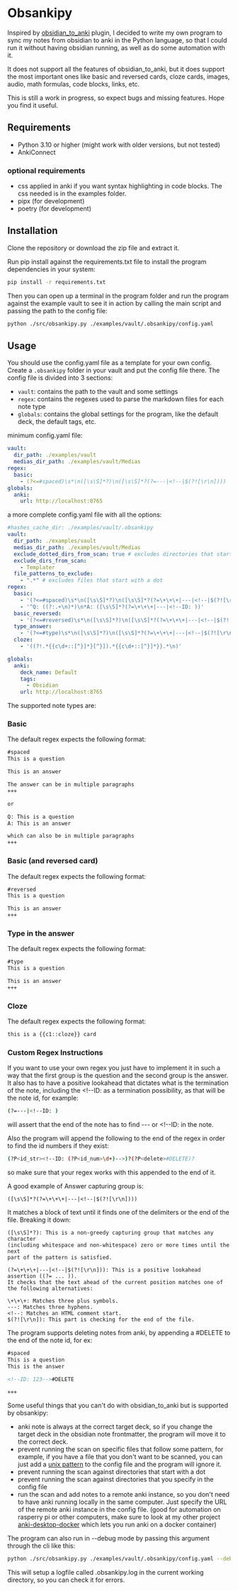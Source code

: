 # Obsankipy

Inspired by [obsidian_to_anki](https://github.com/Pseudonium/Obsidian_to_Anki) plugin, I decided to write my own program to sync my notes from obsidian to anki in the Python language, so that I could run it without having obsidian running, as well as do some automation with it.

It does not support all the features of obsidian_to_anki, but it does support the most important ones like basic and reversed cards, cloze cards, images, audio, math formulas, code blocks, links, etc.

This is still a work in progress, so expect bugs and missing features. Hope you find it useful.

## Requirements

- Python 3.10 or higher (might work with older versions, but not tested)
- AnkiConnect

### optional requirements

- css applied in anki if you want syntax highlighting in code blocks. The css needed is in the examples folder.
- pipx (for development)
- poetry (for development)

## Installation

Clone the repository or download the zip file and extract it.

Run pip install against the requirements.txt file to install the program dependencies in your system:

```bash
pip install -r requirements.txt
```

Then you can open up a terminal in the program folder and run the program against the example vault to see it in action by calling the main script
and passing the path to the config file:

```bash
python ./src/obsankipy.py ./examples/vault/.obsankipy/config.yaml
```

## Usage

You should use the config.yaml file as a template for your own config.
Create a `.obsankipy` folder in your vault and put the config file there.
The config file is divided into 3 sections:

- `vault`: contains the path to the vault and some settings
- `regex`: contains the regexes used to parse the markdown files for each note type
- `globals`: contains the global settings for the program, like the default deck, the default tags, etc.

minimum config.yaml file:

```yaml
vault:
  dir_path: ./examples/vault
  medias_dir_path: ./examples/vault/Medias
regex:
  basic:
    - (?<=#spaced)\s*\n([\s\S]*?)\n([\s\S]*?(?=---|<!--|$(?![\r\n])))
globals:
  anki:
    url: http://localhost:8765
```

a more complete config.yaml file with all the options:

```yaml
#hashes_cache_dir: ./examples/vault/.obsankipy
vault:
  dir_path: ./examples/vault
  medias_dir_path: ./examples/vault/Medias
  exclude_dotted_dirs_from_scan: true # excludes directories that start with a dot
  exclude_dirs_from_scan:
    - Templater
  file_patterns_to_exclude:
    - ".*" # excludes files that start with a dot
regex:
  basic:
    - '(?<=#spaced)\s*\n([\s\S]*?)\n([\s\S]*?(?=\+\+\+|---|<!--|$(?![\r\n])))'
    - '^Q: ((?:.+\n)*)\n*A: ([\s\S]*?(?=\+\+\+|---|<!--ID: ))'
  basic_reversed:
    - '(?<=#reversed)\s*\n([\s\S]*?)\n([\s\S]*?(?=\+\+\+|---|<!--|$(?![\r\n])))'
  type_answer:
    - '(?<=#type)\s*\n([\s\S]*?)\n([\s\S]*?(?=\+\+\+|---|<!--|$(?![\r\n])))'
  cloze:
    - '((?!.*{{c\d+::[^}]*}[^}]).*{{c\d+::[^}]*}}.*\n)'

globals:
  anki:
    deck_name: Default
    tags:
      - Obsidian
    url: http://localhost:8765
```

The supported note types are:

### Basic

The default regex expects the following format:

```markdown
#spaced
This is a question

This is an answer

The answer can be in multiple paragraphs
+++

or

Q: This is a question
A: This is an answer

which can also be in multiple paragraphs
+++
```

### Basic (and reversed card)

The default regex expects the following format:

```markdown
#reversed
This is a question

This is an answer
+++
```

### Type in the answer

The default regex expects the following format:

```markdown
#type
This is a question

This is an answer
+++
```

### Cloze

The default regex expects the following format:

```markdown
this is a {{c1::cloze}} card
```

### Custom Regex Instructions

If you want to use your own regex you just have to implement it in such a way that
the first group is the question and the second group is the answer. It also has to have a
positive lookahead that dictates what is the termination of the note, including
the <!--ID: as a termination possibility, as that will be the note id, for example:

```bash
(?=---|<!--ID: )
```

will assert that the end of the note has to find --- or <!--ID: in the note.

Also the program will append the following to the end of the regex
in order to find the id numbers if they exist:

```bash
(?P<id_str><!--ID: (?P<id_num>\d+)-->)?(?P<delete>#DELETE)?
```

so make sure that your regex works with this appended to the end of it.

A good example of Answer capturing group is:

```regexp
([\s\S]*?(?=\+\+\+|---|<!--|$(?![\r\n])))
```

It matches a block of text until it finds one of the delimiters or the end of the file.
Breaking it down:

```text
([\s\S]*?): This is a non-greedy capturing group that matches any character
(including whitespace and non-whitespace) zero or more times until the next
part of the pattern is satisfied.

(?=\+\+\+|---|<!--|$(?![\r\n])): This is a positive lookahead assertion ((?= ... )).
It checks that the text ahead of the current position matches one of the following alternatives:

\+\+\+: Matches three plus symbols.
---: Matches three hyphens.
<!--: Matches an HTML comment start.
$(?![\r\n]): This part is checking for the end of the file.

```

The program supports deleting notes from anki, by appending a #DELETE to the end of the note id, for ex:

```markdown
#spaced
This is a question
This is the answer

<!--ID: 123-->#DELETE

+++
```

Some useful things that you can't do with obsidian_to_anki but is supported by obsankipy:

- anki note is always at the correct target deck, so if you change the target deck in the obsidian note frontmatter, the program will move it to the correct deck.
- prevent running the scan on specific files that follow some pattern, for example, if you have a file that you don't want to be scanned, you can just add a [unix pattern](https://docs.python.org/3/library/fnmatch.html) to the config file and the program will ignore it.
- prevent running the scan against directories that start with a dot
- prevent running the scan against directories that you specify in the config file
- run the scan and add notes to a remote anki instance, so you don't need to have anki running locally in the same computer. Just specify the URL of the remote anki instance in the config file. (good for automation on rasperry pi or other computers, make sure to look at my other project [anki-desktop-docker](https://github.com/mlcivilengineer/anki-desktop-docker) which lets you run anki on a docker container)

The program can also run in --debug mode by passing this argument through the cli like this:

```bash
python ./src/obsankipy.py ./examples/vault/.obsankipy/config.yaml --debug
```

This will setup a logfile called .obsankipy.log in the current working directory, so you can check it for errors.

